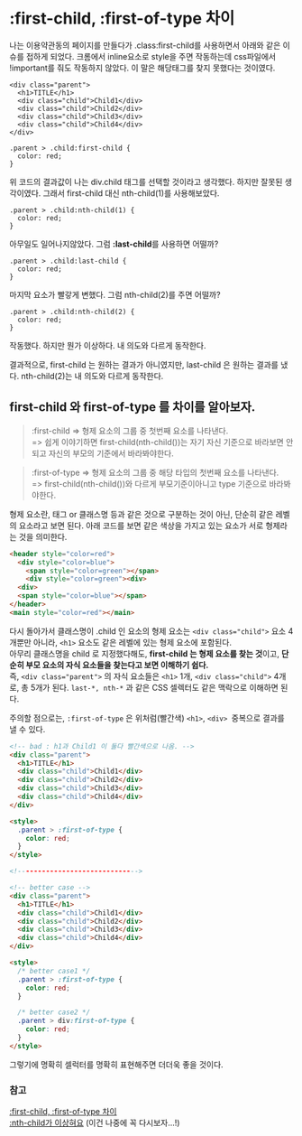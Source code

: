 # :first-child, :first-of-type 차이

나는 이용약관동의 페이지를 만들다가 .class:first-child를 사용하면서 아래와 같은 이슈를 접하게 되었다. 크롬에서 inline요소로 style을 주면 작동하는데 css파일에서 !important를 줘도 작동하지 않았다. 이 말은 해당태그를 찾지 못했다는 것이였다.

```
<div class="parent">
  <h1>TITLE</h1>
  <div class="child">Child1</div>
  <div class="child">Child2</div>
  <div class="child">Child3</div>
  <div class="child">Child4</div>
</div>

.parent > .child:first-child {
  color: red;
}
```

위 코드의 결과값이 나는 div.child 태그를 선택할 것이라고 생각했다. 하지만 잘못된 생각이였다. 그래서 first-child 대신 nth-child(1)를 사용해보았다.

```
.parent > .child:nth-child(1) {
  color: red;
}
```

아무일도 일어나지않았다. 그럼 **:last-child**를 사용하면 어떨까?

```
.parent > .child:last-child {
  color: red;
}
```

마지막 요소가 빨갛게 변했다. 그럼 nth-child(2)를 주면 어떨까?

```
.parent > .child:nth-child(2) {
  color: red;
}
```

작동했다. 하지만 뭔가 이상하다. 내 의도와 다르게 동작한다.

결과적으로, first-child 는 원하는 결과가 아니였지만, last-child 은 원하는 결과를 냈다. nth-child(2)는 내 의도와 다르게 동작한다.

## first-child 와 first-of-type 를 차이를 알아보자.

> :first-child => 형제 요소의 그룹 중 첫번째 요소를 나타낸다.  
> => 쉽게 이야기하면 first-child(nth-child())는 자기 자신 기준으로 바라보면 안되고 자신의 부모의 기준에서 바라봐야한다.

> :first-of-type => 형제 요소의 그룹 중 해당 타입의 첫번째 요소를 나타낸다.  
> => first-child(nth-child())와 다르게 부모기준이아니고 type 기준으로 바라봐야한다.

형제 요소란, 태그 or 클래스명 등과 같은 것으로 구분하는 것이 아닌, 단순히 같은 레벨의 요소라고 보면 된다.
아래 코드를 보면 같은 색상을 가지고 있는 요소가 서로 형제라는 것을 의미한다.

```html
<header style="color=red">
  <div style="color=blue">
    <span style="color=green"></span>
    <div style="color=green"><div>
  <div>
  <span style="color=blue"></span>
</header>
<main style="color=red"></main>
```

다시 돌아가서 클래스명이 .child 인 요소의 형제 요소는 `<div class="child">` 요소 4개뿐만 아니라, `<h1>` 요소도 같은 레벨에 있는 형제 요소에 포함된다.  
아무리 클래스명을 child 로 지정했다해도, **first-child 는 형제 요소를 찾는 것**이고, **단순히 부모 요소의 자식 요소들을 찾는다고 보면 이해하기 쉽다.**  
즉, `<div class="parent">` 의 자식 요소들은 `<h1>` 1개, `<div class="child">` 4개로, 총 5개가 된다. `last-*, nth-*` 과 같은 CSS 셀렉터도 같은 맥락으로 이해하면 된다.

주의할 점으로는, `:first-of-type` 은 위처럼(빨간색) `<h1>`, `<div> `중복으로 결과를 낼 수 있다.

```html
<!-- bad : h1과 Child1 이 둘다 빨간색으로 나옴. -->
<div class="parent">
  <h1>TITLE</h1>
  <div class="child">Child1</div>
  <div class="child">Child2</div>
  <div class="child">Child3</div>
  <div class="child">Child4</div>
</div>

<style>
  .parent > :first-of-type {
    color: red;
  }
</style>

<!------------------------------>

<!-- better case -->
<div class="parent">
  <h1>TITLE</h1>
  <div class="child">Child1</div>
  <div class="child">Child2</div>
  <div class="child">Child3</div>
  <div class="child">Child4</div>
</div>

<style>
  /* better case1 */
  .parent > :first-of-type {
    color: red;
  }

  /* better case2 */
  .parent > div:first-of-type {
    color: red;
  }
</style>
```

그렇기에 명확히 셀럭터를 명확히 표현해주면 더더욱 좋을 것이다.

### 참고

[:first-child, :first-of-type 차이](https://mygumi.tistory.com/342)  
[:nth-child가 이상혀요](https://www.youtube.com/watch?v=4p7gPzAtVqc&t=2s&ab_channel=%EB%B9%94%EC%BA%A0%ED%94%84CSS) (이건 나중에 꼭 다시보자...!)
